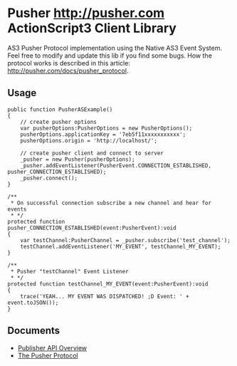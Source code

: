Pusher <http://pusher.com> ActionScript3 Client Library
=============

AS3 Pusher Protocol implementation using the Native AS3 Event System.
Feel free to modify and update this lib if you find some bugs. How the protocol works is described in this article: http://pusher.com/docs/pusher_protocol.

Usage
-------

    public function PusherASExample()
    {
        // create pusher options
        var pusherOptions:PusherOptions = new PusherOptions();
        pusherOptions.applicationKey = '7eb5f11xxxxxxxxxxx';
        pusherOptions.origin = 'http://localhost/';
        
        // create pusher client and connect to server
        _pusher = new Pusher(pusherOptions);
        _pusher.addEventListener(PusherEvent.CONNECTION_ESTABLISHED, pusher_CONNECTION_ESTABLISHED);
        _pusher.connect();
    }

    /**
     * On successful connection subscribe a new channel and hear for events
     * */
    protected function pusher_CONNECTION_ESTABLISHED(event:PusherEvent):void
    {
        var testChannel:PusherChannel = _pusher.subscribe('test_channel');
        testChannel.addEventListener('MY_EVENT', testChannel_MY_EVENT);
    }

    /**
     * Pusher "testChannel" Event Listener
     * */
    protected function testChannel_MY_EVENT(event:PusherEvent):void
    {
        trace('YEAH... MY EVENT WAS DISPATCHED! ;D Event: ' + event.toJSON());
    }

Documents
-------
* [Publisher API Overview](http://pusher.com/docs/publisher_api_guide)
* [The Pusher Protocol](http://pusher.com/docs/pusher_protocol)
